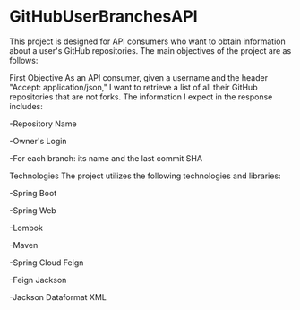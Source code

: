 # GitHubUserBranchesAPI
This project is designed for API consumers who want to obtain information about a user's GitHub repositories. The main objectives of the project are as follows:

First Objective As an API consumer, given a username and the header "Accept: application/json," I want to retrieve a list of all their GitHub repositories that are not forks. The information I expect in the response includes:

-Repository Name

-Owner's Login

-For each branch: its name and the last commit SHA

Technologies The project utilizes the following technologies and libraries:

-Spring Boot

-Spring Web

-Lombok

-Maven

-Spring Cloud Feign

-Feign Jackson

-Jackson Dataformat XML

